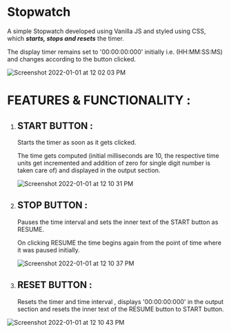 # Stopwatch
A simple Stopwatch developed using Vanilla JS and styled using CSS, which ***starts, stops and resets*** the timer.

The display timer remains set to '00:00:00:000' initially i.e. (HH:MM:SS:MS) and changes according to the button clicked.

![Screenshot 2022-01-01 at 12 02 03 PM](https://user-images.githubusercontent.com/53351628/147845287-b1f42591-4a47-4bb2-af11-c72ec74bd53b.jpeg)

# FEATURES & FUNCTIONALITY :

  1. ## START BUTTON : 
     <p> Starts the timer as soon as it gets clicked. </p>
     <p> The time gets computed (initial milliseconds are 10, the respective time units get incremented and addition of zero for single digit number is taken care of)  and displayed in the output section. </p>
     
     ![Screenshot 2022-01-01 at 12 10 31 PM](https://user-images.githubusercontent.com/53351628/147845354-3a2e35b0-9cb7-4cbd-9a8f-cbc1b94947bb.jpeg)

     
  2. ## STOP BUTTON :
     <p> Pauses the time interval and sets the inner text of the START button as RESUME. </p>
     <p> On clicking RESUME the time begins again from the point of time where it was paused initially. </p>
     
     ![Screenshot 2022-01-01 at 12 10 37 PM](https://user-images.githubusercontent.com/53351628/147845410-fff540fc-cec5-48b9-a7ad-ca04a4366fc6.jpeg)

     
     
    
     
  3.  ## RESET BUTTON : 
      Resets the timer and time interval , displays '00:00:00:000' in the output section and resets the inner text of the RESUME button to START button. 
      
![Screenshot 2022-01-01 at 12 10 43 PM](https://user-images.githubusercontent.com/53351628/147845368-7cf52bb5-6b97-405d-b3c7-243ceb140ed3.jpeg)

